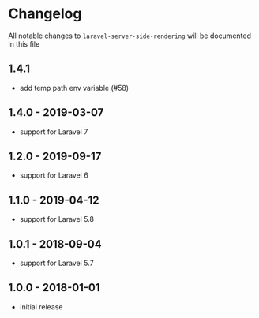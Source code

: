 # Changelog

All notable changes to `laravel-server-side-rendering` will be documented in this file

## 1.4.1

- add temp path env variable (#58)

## 1.4.0 - 2019-03-07

- support for Laravel 7

## 1.2.0 - 2019-09-17

- support for Laravel 6

## 1.1.0 - 2019-04-12

- support for Laravel 5.8

## 1.0.1 - 2018-09-04

- support for Laravel 5.7

## 1.0.0 - 2018-01-01

- initial release
